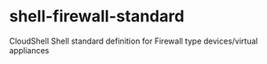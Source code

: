 # shell-firewall-standard
CloudShell Shell standard definition for Firewall type devices/virtual appliances
